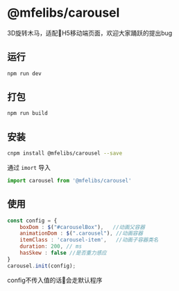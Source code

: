 # @mfelibs/carousel

3D旋转木马，适配H5移动端页面，欢迎大家踊跃的提出bug

## 运行
```bash
npm run dev
```

## 打包
```bash
npm run build
```

## 安装
```bash
cnpm install @mfelibs/carousel --save
```

通过 `imort` 导入
```javascript
import carousel from '@mfelibs/carousel'
```


## 使用
```javascript
const config = {
    boxDom : $("#carouselBox"),   //动画父容器
    animationDom : $(".carousel"), //动画容器
    itemClass : 'carousel-item',   //动画子容器类名
    duration: 200, // ms
    hasSkew : false //是否重力感应
}
carousel.init(config);
```
config不传入值的话会走默认程序
